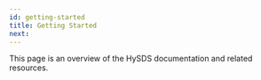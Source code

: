 ```yaml
---
id: getting-started
title: Getting Started
next:
---
```


This page is an overview of the HySDS documentation and related resources.

<!-- [Confluence Wiki](https://hysds-core.atlassian.net/wiki/spaces/HYS) -->
